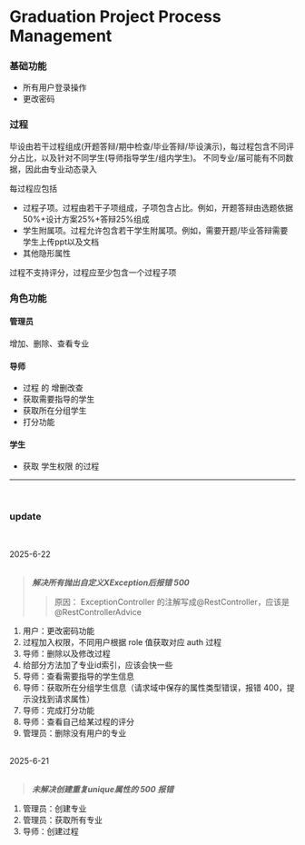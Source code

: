# Graduation Project Process Management

### 基础功能

 - 所有用户登录操作
 - 更改密码

### 过程

毕设由若干过程组成(开题答辩/期中检查/毕业答辩/毕设演示)，每过程包含不同评分占比，以及针对不同学生(导师指导学生/组内学生)。 不同专业/届可能有不同数据，因此由专业动态录入

每过程应包括

 - 过程子项。过程由若干子项组成，子项包含占比。例如，开题答辩由选题依据50%+设计方案25%+答辩25%组成
 - 学生附属项。过程允许包含若干学生附属项。例如，需要开题/毕业答辩需要学生上传ppt以及文档
 - 其他隐形属性

过程不支持评分，过程应至少包含一个过程子项

### 角色功能

#### 管理员

 增加、删除、查看专业

#### 导师

 - 过程 的 增删改查
 - 获取需要指导的学生
 - 获取所在分组学生
 - 打分功能

#### 学生

 - 获取 学生权限 的过程

<hr>
<br>

### update

<br>

2025-6-22
<br>
<br>

> ***解决所有抛出自定义XException后报错 500***
>> 原因： ExceptionController 的注解写成@RestController，应该是@RestControllerAdvice

1. 用户：更改密码功能
2. 过程加入权限，不同用户根据 role 值获取对应 auth 过程
3. 导师：删除以及修改过程
4. 给部分方法加了专业id索引，应该会快一些
5. 导师：查看需要指导的学生信息
6. 导师：获取所在分组学生信息（请求域中保存的属性类型错误，报错 400，提示没找到请求属性）
7. 导师：完成打分功能
8. 导师：查看自己给某过程的评分
9. 管理员：删除没有用户的专业

<br>
2025-6-21
<br>
<br>

> ***未解决创建重复unique属性的 500 报错***

1. 管理员：创建专业
2. 管理员：获取所有专业
3. 导师：创建过程